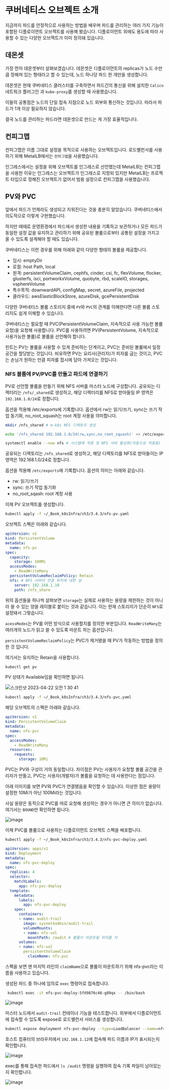 # 쿠버네티스 오브젝트 소개

지금까지 파드를 안정적으로 사용하는 방법을 배우며 파드를 관리하는 여러 가지 기능이 포함된 디플로이먼트 오브젝트를 사용해 봤습니다. 디플로이먼트 외에도 용도에 따라 사용할 수 있는 다양한 오브젝트가 이미 정의돼 있습니다.

## 데몬셋

가장 먼저 데몬셋부터 살펴보겠습니다. 데몬셋은 디플로이먼트의 replicas가 노드 수만큼 정해져  있는 형태라고 할 수 있는데, 노드 하나당 파드 한 개만을 생성합니다.

데몬셋은 현재 쿠버네티스 클러스터를 구축하면서 파드간의 통신을 위해 설치한 `Calico` 네트워크 플러그인 과 `kube-proxy`를 생성할 때 사용했습니다. 

이들의 공통점은 노드의 단일 접속 지점으로 노드 외부와 통신하는 것입니다. 따라서 파드가 1개 이상 필요하지 않습니다.

결국 노드를 관리하는 파드라면 데몬셋으로 만드는 게 가장 효율적입니다.


## 컨피그맵

컨피그맵은 이름 그대로 설정을 목적으로 사용하는 오브젝트입니다. 로드밸런서를 사용하기 위해 MetalLB에서는 `컨피그맵`을 사용했습니다. 

인그레스에서는 설정을 위해 오브젝트를 인그레스로 선언했는데 MetalLB는 컨피그맵을 사용한 이유는 인그레스는 오브젝트가 인그레스로 지정되 있지만 MetalLB는 프로젝트 타입으로 정해진 오브젝트가 없어서 범용 설정으로 컨피그맵을 사용했습니다.

## PV와 PVC

앞에서 파드가 언제라도 생성되고 지워진다는 것을 충분히 알았습니다. 쿠버네티스에서 의도적으로 이렇게 구현했습니다. 

하지만 때때로 운영환경에서 파드에서 생성한 내용을 기록하고 보관하거나 모든 파드가 동일한 설정 값을 유지하고 관리하기 위해 공유된 볼륨으로부터 공통된 설정을 가지고 올 수 있도록 설계해야 할 때도 있습니다.

쿠버네티스는 이런 경우를 위해 아래와 같이 다양한 형태의 볼륨을 제공합니다.

- 임시: emptyDir
- 로컬: host Path, local
- 원격: persistentVolumeClaim, cephfs, cinder, csi, fc, flexVolume, flocker, glusterfs, isci, portworkxVolume, quobyte, rbd, scaleIO, storages, vsphereVolume
- 특수목적: downwardAPI, configMap, secret, azureFile, projected
- 클라우드: awsElasticBlockStore, azureDisk, gcePersistentDisk

다양한 쿠버네티스 볼륨 스토리지 중에 `PV`와 `PVC`의 관계를 이해한다면 다른 볼륨 스토리지도 쉽게 이해할 수 있습니다.

쿠버네티스는 필요할 때 PVC(PersistentVolumeClaim, 지속적으로 사용 가능한 볼륨 요청)을 요청해 사용합니다. PVC를 사용하려면 PV(PersistentVolume, 지속적으로 사용가능한 볼륨)로 볼륨을 선언해야 합니다.

핀트는 PV는 볼륨을 사용할 수 있게 준비하는 단계이고, PVC는 준비된 볼륨에서 일정 공간을 할당받는 것입니다. 비유하면 PV는 요리사(관리자)가 피자를 굽는 것이고, PVC는 손님가 원하는 만큼 피자를 접시에 담아 가져오는 것입니다.

### NFS 볼륨에 PV/PVC를 만들고 파드에 연결하기

PV로 선언할 볼륨을 만들기 위해 NFS 서버를 마스터 노드에 구성합니다. 공유되는 디렉터리는 `/nfs/_shared`로 생성하고, 해당 디렉터리를 NFS로 받아들일 IP 영역은 `192.168.1.0/24`로 정합니다.

옵션을 적용해 /etc/exports에 기록합니다. 옵션에서 rw는 읽기/쓰기, sync는 쓰기 작업 동기화, no_root_squash는 root 계정 사용을 의미합니다. 

```sh
mkdir /nfs_shared # m-k8s NFS 디렉토리 생성

echo '/nfs_shared 192.168.1.0/24(rw,sync,no_root_squash)' >> /etc/exports 

systemctl enable --now nfs # 시스템에 적용 및 NFS 서버 활성화(자동으로 적용됨)
```

공유되는 디렉토리는 `/nfs_shared`로 생성하고, 해당 디렉토리를 NFS로 받아들이는 IP 영역은 192.168.1.0/24로 정합니다.

옵션을 적용해 `/etc/exports`에 기록합니다. 
옵션의 의미는 아래와 같습니다.

- rw: 읽기/쓰기
- sync: 쓰기 작업 동기화
- no_root_sqash: root 계정 사용

이제 PV 오브젝트를 생성합니다.

```sh
kubectl apply -f ~/_Book_k8sInfra/ch3/3.4.3/nfs-pv.yaml
```

오브젝트 스펙은 아래와 같습니다.

```yaml
apiVersion: v1
kind: PersistentVolume
metadata:
  name: nfs-pv
spec:
  capacity:
    storage: 100Mi
  accessModes:
    - ReadWriteMany
  persistentVolumeReclaimPolicy: Retain
  nfs: # NFS 서버의 연결 위치에 대한 설
    server: 192.168.1.10
    path: /nfs_share
```

위의 옵션들을 하나씩 살펴보면 `storage`는 실제로 사용하는 용량을 제한하는 것이 아니라 쓸 수 있는 양을 레이블로 붙이는 것과 같습니다. 이는 현재 스토리지가 단순히 `NFS`로 설정돼서 그렇습니다.

`acessModes`는 PV를 어떤 방식으로 사용할지를 정의한 부분입니다. `ReadWriteMany`는 여러개의 노드가 읽고 쓸 수 있도록 마운트 하는 옵션입니다. 

`persistentVolumeReclaimPolicy`는 PVC가 제거됐을 때 PV가 작동하는 방법을 정의한 것 입니다.

여기서는 유지하는 Retain을 사용합니다.

```sh
kubectl get pv
```

PV 상태가 Available임을 확인하면 됩니다.

![스크린샷 2023-04-22 오전 1 30 41](https://user-images.githubusercontent.com/22395934/233688378-ad7daae4-fba8-4936-b60e-9db4ff17e2b3.png)

```sh
kubectl apply -f ~/_Book_k8sInfra/ch3/3.4.3/nfs-pvc.yaml
```

해당 오브젝트의 스펙은 아래와 같습니다.

```yaml
apiVersion: v1
kind: PersistentVolumeClaim
metadata:
  name: nfs-pvc
spec:
  accessModes:
    - ReadWriteMany
  resources:
    requests:
      storage: 10Mi
```

PVC는 PV와 구성이 거의 동일합니다. 차이점은 PV는 사용자가 요청할 볼륨 공간을 관리자가 만들고, PVC는 사용자(개발자)가 볼륨을 요청하는 데 사용한다는 점입니다.

아래 이미지를 보면 PV와 PVC가 연결됐음을 확인할 수 있습니다. 이상한 점은 용량이 설정한 10Mi가 아닌 100Mi라는 것입니다.

사실 용량은 동적으로 PVC를 따로 요청해 생성하는 경우가 아니면 큰 의미가 없습니다.
여기서는 `BOUND`만 확인하면 됩니다. 

![image](https://user-images.githubusercontent.com/22395934/233689138-3251edd3-601e-4492-aea4-74f0481fa409.png)


이제 PVC를 볼륨으로 사용하는 디플로이먼트 오브젝트 스펙을 배포합니다.

```sh
kubectl apply -f ~/_Book_k8sInfra/ch3/3.4.3/nfs-pvc-deploy.yaml
```

```yaml
apiVersion: apps/v1
kind: Deployment
metadata:
  name: nfs-pvc-deploy
spec:
  replicas: 4
  selector:
    matchLabels:
      app: nfs-pvc-deploy
  template:
    metadata:
      labels:
        app: nfs-pvc-deploy
    spec:
      containers:
      - name: audit-trail
        image: sysnet4admin/audit-trail
        volumeMounts:
        - name: nfs-vol
          mountPath: /audit # 볼륨이 마운트될 위치를 지
      volumes:
      - name: nfs-vol
        persistentVolumeClaim
          claimName: nfs-pvc 
```

스펙을 보면 맨 마지막 라인의 `claimName`으로 볼륨이 마운트하기 위해 nfs-pvc라는 이름을 사용하고 있습니다.

생성된 파드 중 하나에 임의로 `exec` 명령어로 접속합니다.

```sh
 kubectl exec -it nfs-pvc-deploy-5fd9876c46-g89qx -- /bin/bash
```

![image](https://user-images.githubusercontent.com/22395934/233690621-80eebc3a-2984-4394-bf3e-02d35492ea4e.png)

마스터 노드에서 `audit-trail` 컨테이너 기능을 테스트합니다. 외부에서 디플로이먼트에 접속할 수 있도록 expose로 로드밸런서 서비스를 생성합니다.

```sh
kubectl expose deployment nfs-pvc-deploy --type=LoadBalancer --name=nfs-pvc-deploy-svc --port=80
```

호스트 컴퓨터의 브라우저에서 `192.168.1.12`에 접속해 파드 이름과 IP가 표시되는지 확인합니다.

![image](https://user-images.githubusercontent.com/22395934/233691201-77fdbf72-92c1-4a14-b7ab-8b225e6dd4b6.png)


exec를 통해 접속한 파드에서 `ls /audit` 명령을 실행하여 접속 기록 파일이 남아있는지 확인합니다.

![image](https://user-images.githubusercontent.com/22395934/233691400-a0eac96a-c914-458d-941e-9ec0e241978a.png)



